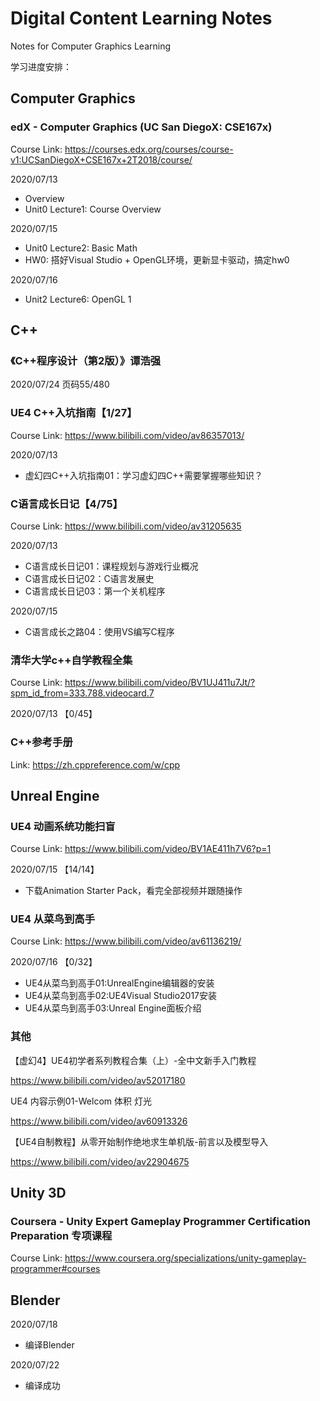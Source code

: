 # Digital Content Learning Notes

 Notes for Computer Graphics Learning

学习进度安排：

## Computer Graphics

### edX - Computer Graphics (UC San DiegoX: CSE167x)

Course Link: https://courses.edx.org/courses/course-v1:UCSanDiegoX+CSE167x+2T2018/course/

2020/07/13

- Overview
- Unit0 Lecture1: Course Overview

2020/07/15

- Unit0 Lecture2: Basic Math
- HW0: 搭好Visual Studio + OpenGL环境，更新显卡驱动，搞定hw0

2020/07/16

- Unit2 Lecture6: OpenGL 1

## C++

### 《C++程序设计（第2版）》谭浩强

2020/07/24 页码55/480

### UE4 C++入坑指南【1/27】

Course Link: https://www.bilibili.com/video/av86357013/

2020/07/13 

- 虚幻四C++入坑指南01：学习虚幻四C++需要掌握哪些知识？

### C语言成长日记【4/75】

Course Link: https://www.bilibili.com/video/av31205635

2020/07/13 

- C语言成长日记01：课程规划与游戏行业概况
- C语言成长日记02：C语言发展史
- C语言成长日记03：第一个关机程序

2020/07/15

- C语言成长之路04：使用VS编写C程序

### 清华大学c++自学教程全集

Course Link: https://www.bilibili.com/video/BV1UJ411u7Jt/?spm_id_from=333.788.videocard.7

2020/07/13 【0/45】

### C++参考手册

Link: https://zh.cppreference.com/w/cpp

## Unreal Engine

### UE4 动画系统功能扫盲

Course Link: https://www.bilibili.com/video/BV1AE411h7V6?p=1

2020/07/15 【14/14】

- 下载Animation Starter Pack，看完全部视频并跟随操作

### UE4 从菜鸟到高手

Course Link: https://www.bilibili.com/video/av61136219/

2020/07/16 【0/32】

- UE4从菜鸟到高手01:UnrealEngine编辑器的安装
- UE4从菜鸟到高手02:UE4Visual Studio2017安装
- UE4从菜鸟到高手03:Unreal Engine面板介绍

### 其他

【虚幻4】UE4初学者系列教程合集（上）-全中文新手入门教程

https://www.bilibili.com/video/av52017180

UE4 内容示例01-Welcom 体积 灯光

https://www.bilibili.com/video/av60913326

【UE4自制教程】从零开始制作绝地求生单机版-前言以及模型导入

https://www.bilibili.com/video/av22904675

## Unity 3D

### Coursera - Unity Expert Gameplay Programmer Certification Preparation 专项课程

Course Link: https://www.coursera.org/specializations/unity-gameplay-programmer#courses

## Blender

2020/07/18

- 编译Blender

2020/07/22

- 编译成功





